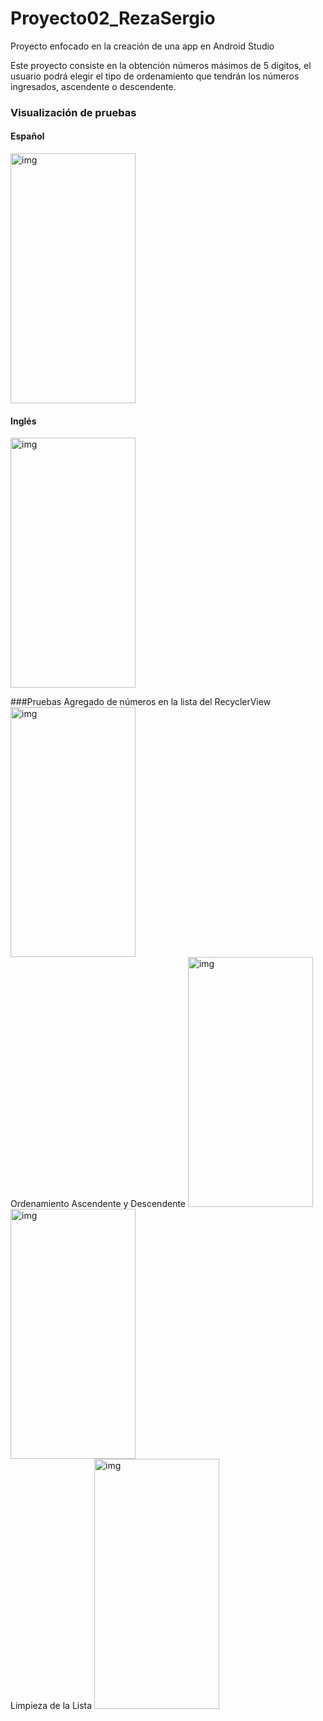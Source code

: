 # Proyecto02_RezaSergio
Proyecto enfocado en la creación de una app en Android Studio

Este proyecto consiste en la obtención números másimos de 5 digitos, el usuario podrá elegir el tipo de ordenamiento que tendrán los números ingresados, ascendente o descendente.


### Visualización de pruebas
#### Español
<img src="https://github.com/ResergeDX/Proyecto02_RezaSergio/blob/master/about/FirstView.jpeg" alt="img" width="200" height="400" /><br>
#### Inglés
<img src="https://github.com/ResergeDX/Proyecto02_RezaSergio/blob/master/about/English.jpeg" alt="img" width="200" height="400" /><br>

###Pruebas
Agregado de números en la lista del RecyclerView
<img src="https://github.com/ResergeDX/Proyecto02_RezaSergio/blob/master/about/AddNumbers.jpeg" alt="img" width="200" height="400" /><br>
Ordenamiento Ascendente y Descendente
<img src="https://github.com/ResergeDX/Proyecto02_RezaSergio/blob/master/about/Ascendente.jpeg" alt="img" width="200" height="400" /><br>
<img src="https://github.com/ResergeDX/Proyecto02_RezaSergio/blob/master/about/Descendente.jpeg" alt="img" width="200" height="400" /><br>
Limpieza de la Lista
<img src="https://github.com/ResergeDX/Proyecto02_RezaSergio/blob/master/about/ClearList.jpeg" alt="img" width="200" height="400" /><br>
